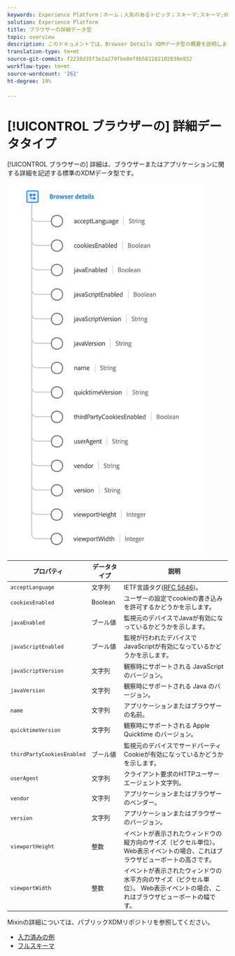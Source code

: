 ```yaml
---
keywords: Experience Platform；ホーム；人気のあるトピック；スキーマ;スキーマ;XDM；フィールド；スキーマ;スキーマ；ブラウザーの詳細；データ型；データ型；
solution: Experience Platform
title: ブラウザーの詳細データ型
topic: overview
description: このドキュメントでは、Browser Details XDMデータ型の概要を説明します。
translation-type: tm+mt
source-git-commit: f2238d35f3e2a279fbe8ef8b581282102039e932
workflow-type: tm+mt
source-wordcount: '262'
ht-degree: 19%

---
```



# [!UICONTROL ブラウザーの] 詳細データタイプ

[!UICONTROL ブラウザーの] 詳細は、ブラウザーまたはアプリケーションに関する詳細を記述する標準のXDMデータ型です。

<img src="../images/data-types/browser-details.png" width="450" /><br />

| プロパティ | データタイプ | 説明 |
| --- | --- | --- |
| `acceptLanguage` | 文字列 | IETF言語タグ([RFC 5646](https://tools.ietf.org/html/rfc5646))。 |
| `cookiesEnabled` | Boolean | ユーザーの設定でcookieの書き込みを許可するかどうかを示します。 |
| `javaEnabled` | ブール値 | 監視元のデバイスでJavaが有効になっているかどうかを示します。 |
| `javaScriptEnabled` | ブール値 | 監視が行われたデバイスでJavaScriptが有効になっているかどうかを示します。 |
| `javaScriptVersion` | 文字列 | 観察時にサポートされる JavaScript のバージョン。 |
| `javaVersion` | 文字列 | 観察時にサポートされる Java のバージョン。 |
| `name` | 文字列 | アプリケーションまたはブラウザーの名前。 |
| `quicktimeVersion` | 文字列 | 観察時にサポートされる Apple Quicktime のバージョン。 |
| `thirdPartyCookiesEnabled` | ブール値 | 監視元のデバイスでサードパーティCookieが有効になっているかどうかを示します。 |
| `userAgent` | 文字列 | クライアント要求のHTTPユーザーエージェント文字列。 |
| `vendor` | 文字列 | アプリケーションまたはブラウザーのベンダー。 |
| `version` | 文字列 | アプリケーションまたはブラウザーのバージョン。 |
| `viewportHeight` | 整数 | イベントが表示されたウィンドウの縦方向のサイズ（ピクセル単位）。 Web表示イベントの場合、これはブラウザビューポートの高さです。 |
| `viewportWidth` | 整数 | イベントが表示されたウィンドウの水平方向のサイズ（ピクセル単位）。 Web表示イベントの場合、これはブラウザビューポートの幅です。 |

Mixinの詳細については、パブリックXDMリポジトリを参照してください。

* [入力済みの例](https://github.com/adobe/xdm/blob/master/components/datatypes/browserdetails.example.1.json)
* [フルスキーマ](https://github.com/adobe/xdm/blob/master/components/datatypes/browserdetails.schema.json)